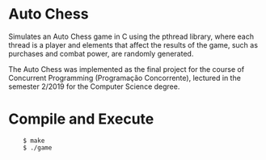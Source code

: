 # Auto Chess
Simulates an Auto Chess game in C using the pthread library, where each thread is a player and elements that affect the results of the game, such as purchases and combat power, are randomly generated.

The Auto Chess was implemented as the final project for the course of Concurrent Programming (Programação Concorrente), lectured in the semester 2/2019 for the Computer Science degree.

# Compile and Execute

```
    $ make
    $ ./game
```
